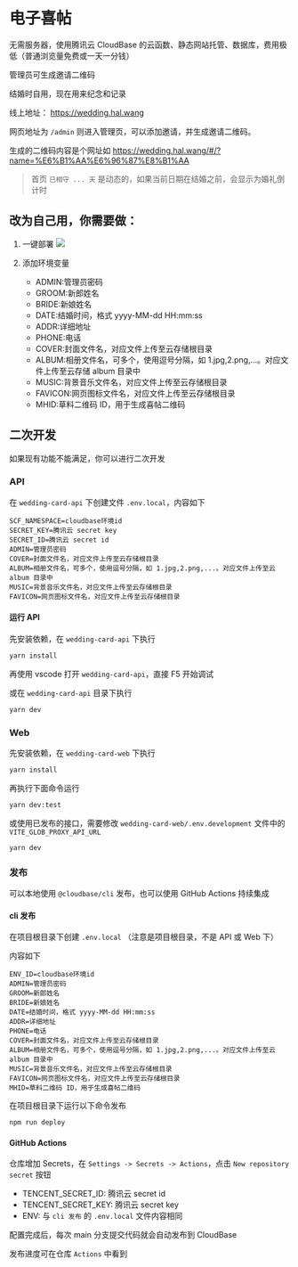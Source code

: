 # 电子喜帖

无需服务器，使用腾讯云 CloudBase 的云函数、静态网站托管、数据库，费用极低（普通浏览量免费或一天一分钱）

管理员可生成邀请二维码

结婚时自用，现在用来纪念和记录

线上地址： <https://wedding.hal.wang>

网页地址为 `/admin` 则进入管理页，可以添加邀请，并生成邀请二维码。

生成的二维码内容是个网址如 <https://wedding.hal.wang/#/?name=%E6%B1%AA%E6%96%87%E8%B1%AA>

> 首页 `已相守 ... 天` 是动态的，如果当前日期在结婚之前，会显示为婚礼倒计时

## 改为自己用，你需要做：

1. 一键部署 [![](https://main.qcloudimg.com/raw/67f5a389f1ac6f3b4d04c7256438e44f.svg)](https://console.cloud.tencent.com/tcb/env/index?action=CreateAndDeployCloudBaseProject&appUrl=https%3A%2F%2Fgithub.com%2Fhal-wang%2Fwedding-card&branch=main)

2. 添加环境变量
   - ADMIN:管理员密码
   - GROOM:新郎姓名
   - BRIDE:新娘姓名
   - DATE:结婚时间，格式 yyyy-MM-dd HH:mm:ss
   - ADDR:详细地址
   - PHONE:电话
   - COVER:封面文件名，对应文件上传至云存储根目录
   - ALBUM:相册文件名，可多个，使用逗号分隔，如 1.jpg,2.png,...。对应文件上传至云存储 album 目录中
   - MUSIC:背景音乐文件名，对应文件上传至云存储根目录
   - FAVICON:网页图标文件名，对应文件上传至云存储根目录
   - MHID:草料二维码 ID，用于生成喜帖二维码

## 二次开发

如果现有功能不能满足，你可以进行二次开发

### API

在 `wedding-card-api` 下创建文件 `.env.local`，内容如下

```
SCF_NAMESPACE=cloudbase环境id
SECRET_KEY=腾讯云 secret key
SECRET_ID=腾讯云 secret id
ADMIN=管理员密码
COVER=封面文件名，对应文件上传至云存储根目录
ALBUM=相册文件名，可多个，使用逗号分隔，如 1.jpg,2.png,...。对应文件上传至云 album 目录中
MUSIC=背景音乐文件名，对应文件上传至云存储根目录
FAVICON=网页图标文件名，对应文件上传至云存储根目录
```

#### 运行 API

先安装依赖，在 `wedding-card-api` 下执行

```bash
yarn install
```

再使用 vscode 打开 `wedding-card-api`，直接 F5 开始调试

或在 `wedding-card-api` 目录下执行

```bash
yarn dev
```

### Web

先安装依赖，在 `wedding-card-web` 下执行

```bash
yarn install
```

再执行下面命令运行

```bash
yarn dev:test
```

或使用已发布的接口，需要修改 `wedding-card-web/.env.development` 文件中的 `VITE_GLOB_PROXY_API_URL`

```bash
yarn dev
```

### 发布

可以本地使用 `@cloudbase/cli` 发布，也可以使用 GitHub Actions 持续集成

#### cli 发布

在项目根目录下创建 `.env.local` （注意是项目根目录，不是 API 或 Web 下）

内容如下

```
ENV_ID=cloudbase环境id
ADMIN=管理员密码
GROOM=新郎姓名
BRIDE=新娘姓名
DATE=结婚时间，格式 yyyy-MM-dd HH:mm:ss
ADDR=详细地址
PHONE=电话
COVER=封面文件名，对应文件上传至云存储根目录
ALBUM=相册文件名，可多个，使用逗号分隔，如 1.jpg,2.png,...。对应文件上传至云 album 目录中
MUSIC=背景音乐文件名，对应文件上传至云存储根目录
FAVICON=网页图标文件名，对应文件上传至云存储根目录
MHID=草料二维码 ID，用于生成喜帖二维码
```

在项目根目录下运行以下命令发布

```bash
npm run deploy
```

#### GitHub Actions

仓库增加 Secrets，在 `Settings -> Secrets -> Actions`，点击 `New repository secret` 按钮

- TENCENT_SECRET_ID: 腾讯云 secret id
- TENCENT_SECRET_KEY: 腾讯云 secret key
- ENV: 与 `cli 发布` 的 `.env.local` 文件内容相同

配置完成后，每次 main 分支提交代码就会自动发布到 CloudBase

发布进度可在仓库 `Actions` 中看到
